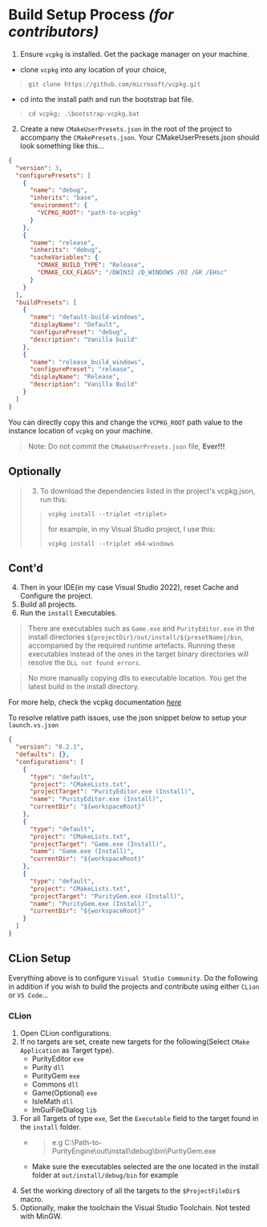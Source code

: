 # Build Setup Process _(for contributors)_
1. Ensure `vcpkg` is installed. Get the package manager on your machine.
- clone `vcpkg` into any location of your choice,

> ```shell
> git clone https://github.com/microsoft/vcpkg.git
> ```

- cd into the install path and run the bootstrap bat file.

> ```shell
> cd vcpkg; .\bootstrap-vcpkg.bat
> ```

2. Create a new `CMakeUserPresets.json` in the root of the project to accompany the `CMakePresets.json`. Your CMakeUserPresets.json should look something like this...
```json
{
  "version": 3,
  "configurePresets": [
    {
      "name": "debug",
      "inherits": "base",
      "environment": {
        "VCPKG_ROOT": "path-to-vcpkg"
      }
    },
    {
      "name": "release",
      "inherits": "debug",
      "cacheVariables": {
        "CMAKE_BUILD_TYPE": "Release",
        "CMAKE_CXX_FLAGS": "/DWIN32 /D_WINDOWS /O2 /GR /EHsc"
      }
    }
  ],
  "buildPresets": [
    {
      "name": "default-build-windows",
      "displayName": "Default",
      "configurePreset": "debug",
      "description": "Vanilla build"
    },
    {
      "name": "release_build_windows",
      "configurePreset": "release",
      "displayName": "Release",
      "description": "Vanilla Build"
    }
  ]
}
```
You can directly copy this and change the `VCPKG_ROOT` path value to the instance location of `vcpkg` on your machine.
> Note:
> Do not commit the `CMakeUserPresets.json` file, **Ever!!!**
## Optionally

>3. To download the dependencies listed in the project's vcpkg.json, run this:
> > ```shell
> > vcpkg install --triplet <triplet>
> > ```  
> > for example, in my Visual Studio project, I use this:
> > ```shell
> > vcpkg install --triplet x64-windows
> > ```

## Cont'd
4. Then in your IDE(in my case Visual Studio 2022), reset Cache and Configure the project.
5. Build all projects.
6. Run the `install` Executables. 

> There are executables such as `Game.exe` and `PurityEditor.exe` in the install directories `${projectDir}/out/install/${presetName}/bin`, accompanied by the required runtime artefacts. Running these executables instead of the ones in the target binary directories will resolve the `DLL not found errors`. 

> No more manually copying dlls to executable location. You get the latest build in the install directory.

For more help, check the vcpkg documentation _[here](https://learn.microsoft.com/en-us/vcpkg/get_started/get-started-vs?pivots=shell-powershell)_

To resolve relative path issues, use the json snippet below to setup your `launch.vs.json`
```json
{
  "version": "0.2.1",
  "defaults": {},
  "configurations": [
    {
      "type": "default",
      "project": "CMakeLists.txt",
      "projectTarget": "PurityEditor.exe (Install)",
      "name": "PurityEditor.exe (Install)",
      "currentDir": "${workspaceRoot}"
    },
    {
      "type": "default",
      "project": "CMakeLists.txt",
      "projectTarget": "Game.exe (Install)",
      "name": "Game.exe (Install)",
      "currentDir": "${workspaceRoot}"
    },
    {
      "type": "default",
      "project": "CMakeLists.txt",
      "projectTarget": "PurityGem.exe (Install)",
      "name": "PurityGem.exe (Install)",
      "currentDir": "${workspaceRoot}"
    }
  ]
}
```

## CLion Setup
Everything above is to configure `Visual Studio Community`. Do the following in addition if you wish to build the projects and contribute using either `CLion` or `VS Code`...
### CLion
1. Open CLion configurations.
2. If no targets are set, create new targets for the following(Select `CMake Application` as Target type).
    - PurityEditor `exe`
    - Purity `dll`
    - PurityGem `exe`
    - Commons `dll`
    - Game(Optional) `exe`
    - IsleMath `dll`
    - ImGuiFileDialog `lib`
3. For all Targets of type `exe`, Set the `Executable` field to the target found in the `install` folder.
   - > e.g C:\Path-to-PurityEngine\out\install\debug\bin\PurityGem.exe

   - Make sure the executables selected are the one located in the install folder at `out/install/debug/bin` for example
4. Set the working directory of all the targets to the `$ProjectFileDir$` macro.
5. Optionally, make the toolchain the Visual Studio Toolchain. Not tested with MinGW.